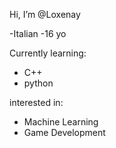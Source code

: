  Hi, I’m @Loxenay

 -Italian
 -16 yo

 Currently learning:
  - C++
  - python

  interested in:
  - Machine Learning
  - Game Development
    

<!---
Loxenay/Loxenay is a ✨ special ✨ repository because its `README.md` (this file) appears on your GitHub profile.
You can click the Preview link to take a look at your changes.
--->
